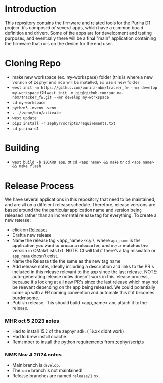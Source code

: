 # Introduction
This repository contains the firmware and related tools for the Purina D1 project.  It's composed of several apps, which have a common board definition and drivers.  Some of the apps are for development and testing purposes, and eventually there will be a final "main" application containing the firmware that runs on the device for the end user.

# Cloning Repo
* make new workspace (ex. my-workspace) folder (this is where a new version of zephyr and ncs will be installed, so use a new folder)
* `west init -m https://github.com/purina-nbm/tracker_fw --mr develop my-workspace` OR
`west init -m git@github.com:purina-nbm/tracker_fw.git --mr develop my-workspace`
* `cd my-workspace`
* `python3 -mvenv .venv`
* `. ./.venv/bin/activate`
* `west update`
* `pip3 install -r zephyr/scripts/requirements.txt`
* `cd purina-d1`

# Building
* `west build -b $BOARD app`, or `cd <app_name> && make` or `cd <app_name> && make flash`

# Release Process
We have several applications in this repository that need to be maintained, and are all on a different release schedule.
Therefore, release versions are based around the the particular application name and version being released, rather
than an incremental release tag for everything.
To create a new release:
 * click on [Releases](https://github.com/CuvertEngineering/purina-d1/releases)
 * Draft a new release
 * Name the release tag <app_name>-x.y.z, where `app_name` is the application you want to create a release for, and `x.y.z` matches the version in CMakeLists.txt.  NOTE: CI will fail if there's a tag mismatch or `app_name` doesn't exist.
 * Name the Release title the same as the new tag name
 * Add release notes, ideally including a description and links to the PR's included in this release relevant to the app since the last release.  NOTE: auto-generating release notes doesn't work in this release process, because it's looking at all new PR's since the last release which may not be relevant depending on the app being released.  We could potentially come up with a PR naming convention and automate this if it becomes burdensome.
 * Publish release.  This should build <app_name> and attach it to the release.

### MHR oct 5 2023 notes
* Had to install 15.2 of the zephyr sdk. ( 16.xx didnt work)
* Had to brew install ccache.
* Remember to install the python requirements from zephyr/scripts

### NMS Nov 4 2024 notes
* Main branch is `develop`.
* The `main` branch is not maintained!
* Release branches are named `release/1.xx`.
